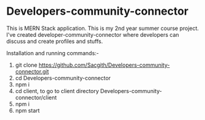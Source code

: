 # Developers-community-connector
This is MERN Stack application. This is my 2nd year summer course project. I've created developer-community-connector where developers can discuss and create profiles and stuffs. 

Installation and running commands:-
1. git clone https://github.com/Sacgith/Developers-community-connector.git  
2. cd Developers-community-connector
3. npm i 
4. cd  client,  to go to client directory Developers-community-connector/client 
5. npm i 
6. npm start 


